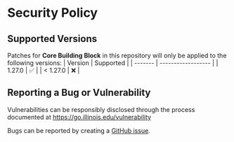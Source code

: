 # Security Policy

## Supported Versions
Patches for **Core Building Block** in this repository will only be applied to the following versions:
| Version | Supported          |
| ------- | ------------------ |
| 1.27.0   | :white_check_mark: |
| < 1.27.0 | :x:                |

## Reporting a Bug or Vulnerability

Vulnerabilities can be responsibly disclosed through the process
 documented at https://go.illinois.edu/vulnerability

Bugs can be reported by creating a [GitHub issue](https://github.com/rokwire/core-building-block/issues/new?assignees=&labels=bug&template=bug_report.md&title=%5BBUG%5D+).